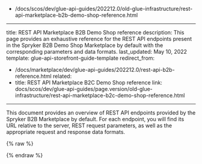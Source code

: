  - /docs/scos/dev/glue-api-guides/202212.0/old-glue-infrastructure/rest-api-marketplace-b2b-demo-shop-reference.html
---
title: REST API Marketplace B2B Demo Shop reference
description: This page provides an exhaustive reference for the REST API endpoints present in the Spryker B2B Demo Shop Marketplace by default with the corresponding parameters and data formats.
last_updated: May 10, 2022
template: glue-api-storefront-guide-template
redirect_from:
  - /docs/marketplace/dev/glue-api-guides/202212.0/rest-api-b2b-reference.html
related:
  - title: REST API Marketplace B2C Demo Shop reference
    link: docs/scos/dev/glue-api-guides/page.version/old-glue-infrastructure/rest-api-marketplace-b2c-demo-shop-reference.html
---

This document provides an overview of REST API endpoints provided by the Spryker B2B Marketplace by default. For each endpoint, you will find its URL relative to the server, REST request parameters, as well as the appropriate request and response data formats.

<div id="swagger-ui"></div>

{% raw %}
<link rel="stylesheet" type="text/css" href="https://cdnjs.cloudflare.com/ajax/libs/swagger-ui/3.22.1/swagger-ui.css" />
<script src="https://cdnjs.cloudflare.com/ajax/libs/swagger-ui/3.22.1/swagger-ui-standalone-preset.js"></script>
<script src="https://cdnjs.cloudflare.com/ajax/libs/swagger-ui/3.22.1/swagger-ui-bundle.js"></script>
<script>
const swaggerContainer = document.getElementById('swagger-ui');
if(swaggerContainer) {
    console.log('start'); const ui = SwaggerUIBundle({
        url: 'https://spryker.s3.eu-central-1.amazonaws.com/docs/Marketplace/dev+guides/glue-api-guides/202204.0/rest-api-reference/mp_b2b_spryker_rest_api.schema.json',
        dom_id: '#swagger-ui', deepLinking: true, presets: [
            SwaggerUIBundle.presets.apis, SwaggerUIStandalonePreset
        ],
        enableCORS: false, layout: 'BaseLayout', supportedSubmitMethods: []
    });
    console.log(ui); window.ui = ui
}
</script>
{% endraw %}
